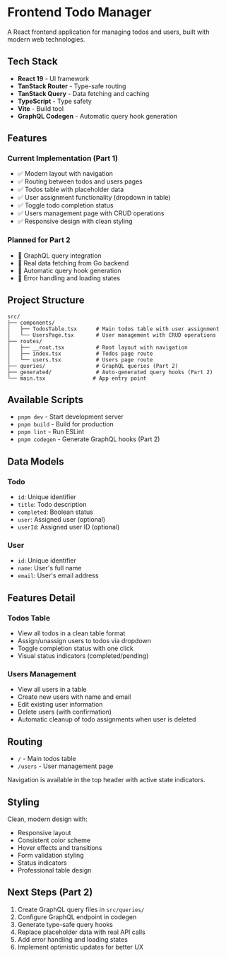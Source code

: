 # Frontend Todo Manager

A React frontend application for managing todos and users, built with modern web technologies.

## Tech Stack

- **React 19** - UI framework
- **TanStack Router** - Type-safe routing
- **TanStack Query** - Data fetching and caching
- **TypeScript** - Type safety
- **Vite** - Build tool
- **GraphQL Codegen** - Automatic query hook generation

## Features

### Current Implementation (Part 1)

- ✅ Modern layout with navigation
- ✅ Routing between todos and users pages
- ✅ Todos table with placeholder data
- ✅ User assignment functionality (dropdown in table)
- ✅ Toggle todo completion status
- ✅ Users management page with CRUD operations
- ✅ Responsive design with clean styling

### Planned for Part 2

- 🔄 GraphQL query integration
- 🔄 Real data fetching from Go backend
- 🔄 Automatic query hook generation
- 🔄 Error handling and loading states

## Project Structure

```
src/
├── components/
│   ├── TodosTable.tsx      # Main todos table with user assignment
│   └── UsersPage.tsx       # User management with CRUD operations
├── routes/
│   ├── __root.tsx          # Root layout with navigation
│   ├── index.tsx           # Todos page route
│   └── users.tsx           # Users page route
├── queries/                # GraphQL queries (Part 2)
├── generated/              # Auto-generated query hooks (Part 2)
└── main.tsx               # App entry point
```

## Available Scripts

- `pnpm dev` - Start development server
- `pnpm build` - Build for production
- `pnpm lint` - Run ESLint
- `pnpm codegen` - Generate GraphQL hooks (Part 2)

## Data Models

### Todo

- `id`: Unique identifier
- `title`: Todo description
- `completed`: Boolean status
- `user`: Assigned user (optional)
- `userId`: Assigned user ID (optional)

### User

- `id`: Unique identifier
- `name`: User's full name
- `email`: User's email address

## Features Detail

### Todos Table

- View all todos in a clean table format
- Assign/unassign users to todos via dropdown
- Toggle completion status with one click
- Visual status indicators (completed/pending)

### Users Management

- View all users in a table
- Create new users with name and email
- Edit existing user information
- Delete users (with confirmation)
- Automatic cleanup of todo assignments when user is deleted

## Routing

- `/` - Main todos table
- `/users` - User management page

Navigation is available in the top header with active state indicators.

## Styling

Clean, modern design with:

- Responsive layout
- Consistent color scheme
- Hover effects and transitions
- Form validation styling
- Status indicators
- Professional table design

## Next Steps (Part 2)

1. Create GraphQL query files in `src/queries/`
2. Configure GraphQL endpoint in codegen
3. Generate type-safe query hooks
4. Replace placeholder data with real API calls
5. Add error handling and loading states
6. Implement optimistic updates for better UX
